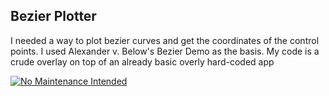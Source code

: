 Bezier Plotter
--------------
I needed a way to plot bezier curves and get the coordinates of the control points. I used Alexander v. Below's Bezier Demo as the basis. My code is a crude overlay on top of an already basic overly hard-coded app

[![No Maintenance Intended](http://unmaintained.tech/badge.svg)](http://unmaintained.tech/)

